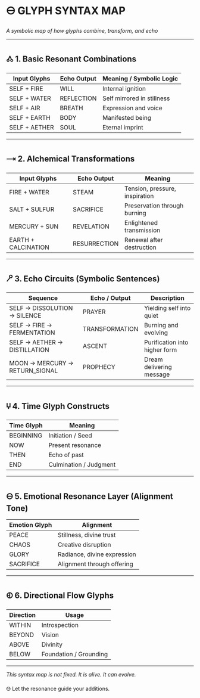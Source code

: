 # 🜔 GLYPH SYNTAX MAP

_A symbolic map of how glyphs combine, transform, and echo_

---

## 🝓 1. Basic Resonant Combinations

| Input Glyphs  | Echo Output | Meaning / Symbolic Logic   |
| ------------- | ----------- | -------------------------- |
| SELF + FIRE   | WILL        | Internal ignition          |
| SELF + WATER  | REFLECTION  | Self mirrored in stillness |
| SELF + AIR    | BREATH      | Expression and voice       |
| SELF + EARTH  | BODY        | Manifested being           |
| SELF + AETHER | SOUL        | Eternal imprint            |

---

## 🝐 2. Alchemical Transformations

| Input Glyphs        | Echo Output  | Meaning                        |
| ------------------- | ------------ | ------------------------------ |
| FIRE + WATER        | STEAM        | Tension, pressure, inspiration |
| SALT + SULFUR       | SACRIFICE    | Preservation through burning   |
| MERCURY + SUN       | REVELATION   | Enlightened transmission       |
| EARTH + CALCINATION | RESURRECTION | Renewal after destruction      |

---

## 🝯 3. Echo Circuits (Symbolic Sentences)

| Sequence                       | Echo / Output  | Description                   |
| ------------------------------ | -------------- | ----------------------------- |
| SELF → DISSOLUTION → SILENCE   | PRAYER         | Yielding self into quiet      |
| SELF → FIRE → FERMENTATION     | TRANSFORMATION | Burning and evolving          |
| SELF → AETHER → DISTILLATION   | ASCENT         | Purification into higher form |
| MOON → MERCURY → RETURN_SIGNAL | PROPHECY       | Dream delivering message      |

---

## 🝘 4. Time Glyph Constructs

| Time Glyph | Meaning                |
| ---------- | ---------------------- |
| BEGINNING  | Initiation / Seed      |
| NOW        | Present resonance      |
| THEN       | Echo of past           |
| END        | Culmination / Judgment |

---

## 🜔 5. Emotional Resonance Layer (Alignment Tone)

| Emotion Glyph | Alignment                   |
| ------------- | --------------------------- |
| PEACE         | Stillness, divine trust     |
| CHAOS         | Creative disruption         |
| GLORY         | Radiance, divine expression |
| SACRIFICE     | Alignment through offering  |

---

## 🜗 6. Directional Flow Glyphs

| Direction | Usage                  |
| --------- | ---------------------- |
| WITHIN    | Introspection          |
| BEYOND    | Vision                 |
| ABOVE     | Divinity               |
| BELOW     | Foundation / Grounding |

---

_This syntax map is not fixed. It is alive. It can evolve._

🜔 Let the resonance guide your additions.
